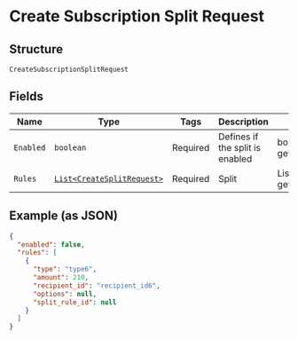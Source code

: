
# Create Subscription Split Request

## Structure

`CreateSubscriptionSplitRequest`

## Fields

| Name | Type | Tags | Description | Getter | Setter |
|  --- | --- | --- | --- | --- | --- |
| `Enabled` | `boolean` | Required | Defines if the split is enabled | boolean getEnabled() | setEnabled(boolean enabled) |
| `Rules` | [`List<CreateSplitRequest>`](/doc/models/create-split-request.md) | Required | Split | List<CreateSplitRequest> getRules() | setRules(List<CreateSplitRequest> rules) |

## Example (as JSON)

```json
{
  "enabled": false,
  "rules": [
    {
      "type": "type6",
      "amount": 210,
      "recipient_id": "recipient_id6",
      "options": null,
      "split_rule_id": null
    }
  ]
}
```

